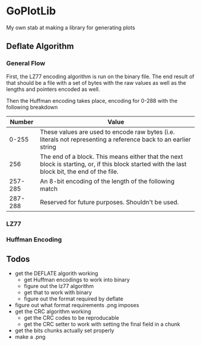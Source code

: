 # GoPlotLib
My own stab at making a library for generating plots

## Deflate Algorithm

### General Flow

First, the LZ77 encoding algorithm is run on the binary file. The end result of that should be a file with a set of bytes with the raw values as well as the lengths and pointers encoded as well. 

Then the Huffman encoding takes place, encoding for 0-288 with the following breakdown

|Number|Value|
|----|----|
|0-255|These values are used to encode raw bytes (i.e. literals not representing a reference back to an earlier string|
|256|The end of a block. This means either that the next block is starting, or, if this block started with the last block bit, the end of the file.|
|257-285|An 8-bit encoding of the length of the following match|
|287-288|Reserved for future purposes. Shouldn't be used.|

### LZ77

### Huffman Encoding

## Todos
- get the DEFLATE algorith working
    - get Huffman encodings to work into binary
    - figure out the lz77 algorithm
    - get that to work with binary
    - figure out the format required by deflate
- figure out what format requirements .png imposes
- get the CRC algorithm working
    - get the CRC codes to be reproducable
    - get the CRC setter to work with setting the final field in a chunk
- get the bits chunks actually set properly
- make a .png

